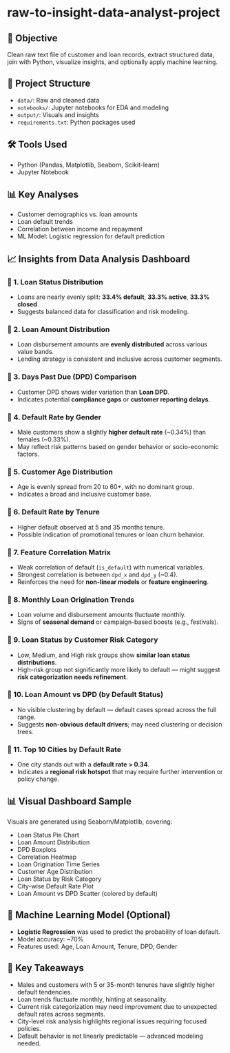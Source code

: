 # raw-to-insight-data-analyst-project

## 🚀 Objective
Clean raw text file of customer and loan records, extract structured data, join with Python, visualize insights, and optionally apply machine learning.

## 🧱 Project Structure
- `data/`: Raw and cleaned data
- `notebooks/`: Jupyter notebooks for EDA and modeling
- `output/`: Visuals and insights
- `requirements.txt`: Python packages used

## 🛠️ Tools Used
- Python (Pandas, Matplotlib, Seaborn, Scikit-learn)
- Jupyter Notebook

## 📊 Key Analyses
- Customer demographics vs. loan amounts
- Loan default trends
- Correlation between income and repayment
- ML Model: Logistic regression for default prediction
  
## 📈 Insights from Data Analysis Dashboard

### 🔹 1. Loan Status Distribution
- Loans are nearly evenly split: **33.4% default**, **33.3% active**, **33.3% closed**.
- Suggests balanced data for classification and risk modeling.

### 🔹 2. Loan Amount Distribution
- Loan disbursement amounts are **evenly distributed** across various value bands.
- Lending strategy is consistent and inclusive across customer segments.

### 🔹 3. Days Past Due (DPD) Comparison
- Customer DPD shows wider variation than **Loan DPD**.
- Indicates potential **compliance gaps** or **customer reporting delays**.

### 🔹 4. Default Rate by Gender
- Male customers show a slightly **higher default rate** (~0.34%) than females (~0.33%).
- May reflect risk patterns based on gender behavior or socio-economic factors.

### 🔹 5. Customer Age Distribution
- Age is evenly spread from 20 to 60+, with no dominant group.
- Indicates a broad and inclusive customer base.

### 🔹 6. Default Rate by Tenure
- Higher default observed at 5 and 35 months tenure.
- Possible indication of promotional tenures or loan churn behavior.

### 🔹 7. Feature Correlation Matrix
- Weak correlation of default (`is_default`) with numerical variables.
- Strongest correlation is between `dpd_x` and `dpd_y` (~0.4).
- Reinforces the need for **non-linear models** or **feature engineering**.

### 🔹 8. Monthly Loan Origination Trends
- Loan volume and disbursement amounts fluctuate monthly.
- Signs of **seasonal demand** or campaign-based boosts (e.g., festivals).

### 🔹 9. Loan Status by Customer Risk Category
- Low, Medium, and High risk groups show **similar loan status distributions**.
- High-risk group not significantly more likely to default — might suggest **risk categorization needs refinement**.

### 🔹 10. Loan Amount vs DPD (by Default Status)
- No visible clustering by default — default cases spread across the full range.
- Suggests **non-obvious default drivers**; may need clustering or decision trees.

### 🔹 11. Top 10 Cities by Default Rate
- One city stands out with a **default rate > 0.34**.
- Indicates a **regional risk hotspot** that may require further intervention or policy change.

## 📊 Visual Dashboard Sample

Visuals are generated using Seaborn/Matplotlib, covering:

- Loan Status Pie Chart
- Loan Amount Distribution
- DPD Boxplots
- Correlation Heatmap
- Loan Origination Time Series
- Customer Age Distribution
- Loan Status by Risk Category
- City-wise Default Rate Plot
- Loan Amount vs DPD Scatter (colored by default)

## 🤖 Machine Learning Model (Optional)

- **Logistic Regression** was used to predict the probability of loan default.
- Model accuracy: ~70%
- Features used: Age, Loan Amount, Tenure, DPD, Gender

## 🧠 Key Takeaways

- Males and customers with 5 or 35-month tenures have slightly higher default tendencies.
- Loan trends fluctuate monthly, hinting at seasonality.
- Current risk categorization may need improvement due to unexpected default rates across segments.
- City-level risk analysis highlights regional issues requiring focused policies.
- Default behavior is not linearly predictable — advanced modeling needed.
